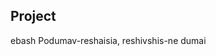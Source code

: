 Project 
-------------------------------------------------------------------------------------------------------------------------
ebash
Podumav-reshaisia, reshivshis-ne dumai
